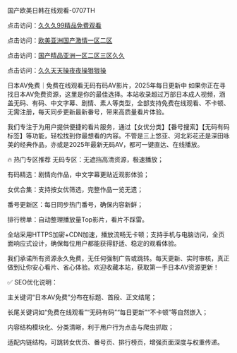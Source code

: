 国产欧美日韩在线观看-0707TH

点击访问：<a href="https://cfad.pages.dev/">久久久99精品免费观看</a>

点击访问：<a href="https://fdhf-454.pages.dev/">欧美亚洲国产激情一区二区</a>

点击访问：<a href="https://bsdf-5f5.pages.dev/">国产精品亚洲一区二区三区久久</a>

点击访问：<a href="https://bered.pages.dev/">久久天天操夜夜操狠狠操</a>



日本AV免费｜免费在线观看无码有码AV影片，2025年每日更新中
如果你正在寻找日本AV免费资源，这里是你的最佳选择。本站收录超过万部日本成人视频，涵盖无码、有码、中文字幕、剧情、素人等类型，全部支持免费在线观看、不卡顿、无需注册，每天同步更新最新番号，带来高质量看片体验。

我们专注于为用户提供便捷的看片服务，通过【女优分类】【番号搜索】【无码有码标签】等功能，轻松找到你最想看的内容。不管是三上悠亚、河北彩花还是深田咏美的经典作品，亦或是2025年最新无码AV，都可一键直达、在线播放。

🔥 热门专区推荐
无码专区：无遮挡高清资源，极速播放；

有码精选：剧情向作品，中文字幕更贴近观影体验；

女优合集：支持按女优筛选，完整作品一览无遗；

番号更新区：每日同步热门番号，确保内容新鲜；

排行榜单：自动整理播放量Top影片，看片不踩雷。

全站采用HTTPS加密+CDN加速，播放流畅无卡顿；支持手机与电脑访问，全页面响应式设计，确保每位用户都能获得舒适、稳定的观看体验。

我们承诺所有资源永久免费，无任何强制广告或跳转。每天更新、实时审核，真正做到让你安心看片、省心体验。欢迎收藏本站，获取第一手日本AV资源更新！

✅ SEO优化说明：

主关键词“日本AV免费”分布在标题、首段、正文结尾；

长尾关键词如“免费在线观看”“无码有码”“每日更新”“不卡顿”等自然嵌入；

内容结构模块化、分类清晰，利于用户行为点击与爬虫抓取；

适配内链结构，可跳转女优页、番号页、排行榜页，增强页面深度与权重传递。






<span style="display:none;">[Canonical link]( https://github.com/kf56467/1316 ）</span>
